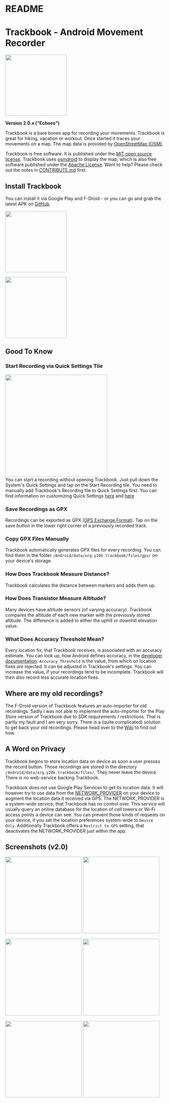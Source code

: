 README
======

# Trackbook - Android Movement Recorder
<img src="https://raw.githubusercontent.com/y20k/trackbook/master/app/src/main/res/mipmap-xxxhdpi/ic_launcher_round.png" width="192" />

**Version 2.0.x ("Echoes")**

Trackbook is a bare bones app for recording your movements. Trackbook is great for hiking, vacation or workout. Once started it traces your movements on a map. The map data is provided by [OpenStreetMap (OSM)](https://www.openstreetmap.org/).

Trackbook is free software. It is published under the [MIT open source license](https://opensource.org/licenses/MIT). Trackbook uses [osmdroid](https://github.com/osmdroid/osmdroid) to display the map, which is also free software published under the [Apache License](https://github.com/osmdroid/osmdroid/blob/master/LICENSE). Want to help? Please check out the notes in [CONTRIBUTE.md](https://github.com/y20k/trackbook/blob/master/CONTRIBUTE.md) first.

## Install Trackbook
You can install it via Google Play and F-Droid - or you can go and grab the latest APK on [GitHub](https://github.com/y20k/trackbook/releases).

[<img src="https://play.google.com/intl/de_de/badges/images/generic/en_badge_web_generic.png" width="192">](https://play.google.com/store/apps/details?id=org.y20k.trackbook)

[<img src="https://cloud.githubusercontent.com/assets/9103935/14702535/45f6326a-07ab-11e6-9256-469c1dd51c22.png" width="192">](https://f-droid.org/repository/browse/?fdid=org.y20k.trackbook)

## Good To Know

### Start Recording via Quick Settings Tile
[<img src="https://user-images.githubusercontent.com/9103935/74753187-09a75f00-5270-11ea-82de-18c5b8737e2b.png" width="320">](https://user-images.githubusercontent.com/9103935/74753187-09a75f00-5270-11ea-82de-18c5b8737e2b.png)<br />
You can start a recording without opening Trackbook. Just pull down the System's Quick Settings and tap on the Start Recording tile. You need to manually add Trackbook's Recording tile to Quick Settings first. You can find information on customizing Quick Settings [here](https://support.google.com/android/answer/9083864?hl=en) and [here](https://www.xda-developers.com/get-custom-quick-settings-tiles/)

### Save Recordings as GPX
Recordings can be exported as GPX ([GPS Exchange Format](https://en.wikipedia.org/wiki/GPS_Exchange_Format)). Tap on the save button in the lower right corner of a previously recorded track.

### Copy GPX Files Manually
Trackbook automatically generates GPX files for every recording. You can find them in the folder `/Android/data/org.y20k.trackbook/files/gpx/` on your device's storage.

### How Does Trackbook Measure Distance?
Trackbook calculates the distance between markers and adds them up.

### How Does Transistor Measure Altitude?
Many devices have altitude sensors (of varying accuracy). Trackbook compares the altitude of each new marker with the previously stored altitude. The difference is added to either the uphill or downhill elevation value.

### What Does Accuracy Threshold Mean?
Every location fix, that Trackbook receives, is associated with an accuracy estimate. You can look up, how Android defines accuracy, in the [developer documentation](https://developer.android.com/reference/kotlin/android/location/Location.html#getaccuracy). `Accuracy Threshold` is the value, from which on location fixes are rejected. It can be adjusted in Trackbook's settings. You can increase the value, if your recordings tend to be incomplete. Trackbook will then also record less accurate location fixes.

## Where are my old recordings?
The F-Droid version of Trackbook features an auto-importer for old recordings. Sadly I was not able to implement the auto-importer for the Play Store version of Trackbook due to SDK requirements / restrictions. That is partly my fault and I am very sorry. There is a (quite complicated) solution to get back your old recordings. Please head over to the [Wiki](https://github.com/y20k/trackbook/wiki) to find out how.

## A Word on Privacy
Trackbook begins to store location data on device as soon a user presses the record button. Those recordings are stored in the directory `/Android/data/org.y20k.trackbook/files/`. They never leave the device. There is no web-service backing Trackbook.

Trackbook does not use Google Play Services to get its location data. It will however try to use data from the [NETWORK_PROVIDER](https://developer.android.com/reference/android/location/LocationManager#NETWORK_PROVIDER) on your device to augment the location data it received via GPS. The NETWORK_PROVIDER is a system-wide service, that Trackbook has no control over. This service will usually query an online database for the location of cell towers or Wi-Fi access points a device can see. You can prevent those kinds of requests on your device, if you set the location preferences system-wide to `Device Only`. Additionally Trackbook offers a `Restrict to GPS` setting, that deactivates the NETWORK_PROVIDER just within the app.

## Screenshots (v2.0)
[<img src="https://raw.githubusercontent.com/y20k/trackbook/master/metadata/en-US/phoneScreenshots/01-map-recording-active.png" width="240">](https://raw.githubusercontent.com/y20k/trackbook/master/metadata/en-US/phoneScreenshots/01-map-recording-active.png)
[<img src="https://raw.githubusercontent.com/y20k/trackbook/master/metadata/en-US/phoneScreenshots/02-map-context-menu.png" width="240">](https://raw.githubusercontent.com/y20k/trackbook/master/metadata/en-US/phoneScreenshots/02-map-context-menu.png)

[<img src="https://raw.githubusercontent.com/y20k/trackbook/master/metadata/en-US/phoneScreenshots/03-track-list.png" width="240">](https://raw.githubusercontent.com/y20k/trackbook/master/metadata/en-US/phoneScreenshots/03-track-list.png)
[<img src="https://raw.githubusercontent.com/y20k/trackbook/master/metadata/en-US/phoneScreenshots/04-track.png" width="240">](https://raw.githubusercontent.com/y20k/trackbook/master/metadata/en-US/phoneScreenshots/04-track.png)

[<img src="https://raw.githubusercontent.com/y20k/trackbook/master/metadata/en-US/phoneScreenshots/05-settings.png" width="240">](https://raw.githubusercontent.com/y20k/trackbook/master/metadata/en-US/phoneScreenshots/05-settings.png)
[<img src="https://raw.githubusercontent.com/y20k/trackbook/master/metadata/en-US/phoneScreenshots/06-quick-settings-tile.png" width="240">](https://raw.githubusercontent.com/y20k/trackbook/master/metadata/en-US/phoneScreenshots/06-quick-settings-tile.png)

